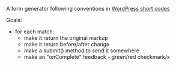 

A form generator following conventions in [WordPress short codes](https://github.com/MWDelaney/bootstrap-3-shortcodes)

Goals:

* for each match:
  * make it return the original markup
  * make it return before/after change
  * make a submit() method to send it somewhere
  * make an "onComplete" feedback - green/red checkmark/x


